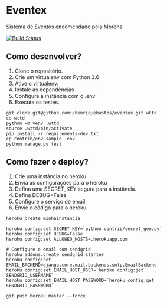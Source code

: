 # Eventex

Sistema de Eventos encomendado pela Morena.

[![Build Status](https://travis-ci.com/filhocf/eventex.svg?branch=master)](https://travis-ci.com/filhocf/eventex)

## Como desenvolver?

1. Clone o repositório.
2. Crie um virtualenv com Python 3.6
3. Ative o virtualenv.
4. Instale as dependências
5. Configure a instância com o .env
6. Execute os testes.

```console
git clone git@github.com:/henriquebastos/eventex.git wttd
cd wttd
python -m venv .wttd
source .wttd/bin/activate
pip install -r requirements-dev.txt
cp contrib/env-sample .env
python manage.py test
```

## Como fazer o deploy?

1. Crie uma instância no heroku.
2. Envia as configurações para o heroku
3. Defina uma SECRET_KEY segura para a instância.
4. Defina DEBUG=False
5. Configure o serviço de email.
6. Envie o código para o heroku.

```console
heroku create minhainstancia

heroku config:set SECRET_KEY=`python contrib/secret_gen.py`
heroku config:set DEBUG=False
heroku config:set ALLOWED_HOSTS=.herokuapp.com

# Configure o email com sendgrid
heroku addons:create sendgrid:starter
heroku config:set EMAIL_BACKEND=django.core.mail.backends.smtp.EmailBackend
heroku config:set EMAIL_HOST_USER=`heroku config:get SENDGRID_USERNAME`
heroku config:set EMAIL_HOST_PASSWORD=`heroku config:get SENDGRID_PASSWORD`

git push heroku master --force
```